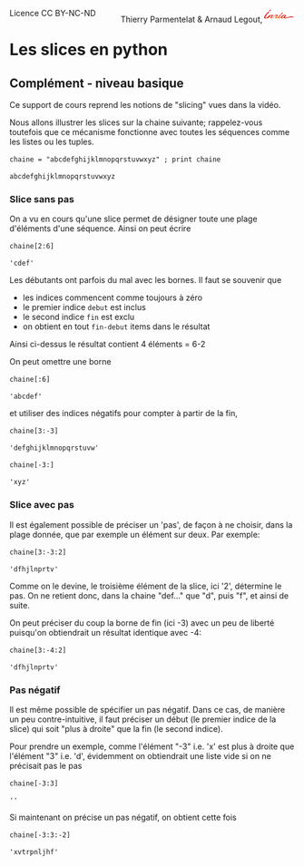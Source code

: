 
<span style="float:left;">Licence CC BY-NC-ND</span><span style="float:right;">Thierry Parmentelat &amp; Arnaud Legout,<img src="../../media/inria-25.png" style="display:inline"></span><br/>

# Les slices en python

## Complément - niveau basique

Ce support de cours reprend les notions de "slicing" vues dans la vidéo.

Nous allons illustrer les slices sur la chaine suivante; rappelez-vous toutefois que ce mécanisme fonctionne avec toutes les séquences comme les listes ou les tuples.


```
chaine = "abcdefghijklmnopqrstuvwxyz" ; print chaine
```

    abcdefghijklmnopqrstuvwxyz


### Slice sans pas

On a vu en cours qu'une slice permet de désigner toute une plage d'éléments d'une séquence. Ainsi on peut écrire


```
chaine[2:6]
```




    'cdef'



Les débutants ont parfois du mal avec les bornes. Il faut se souvenir que

* les indices commencent comme toujours à zéro
* le premier indice `debut` est inclus
* le second indice `fin` est exclu
* on obtient en tout `fin-debut` items dans le résultat

Ainsi ci-dessus le résultat contient 4 éléments = 6-2


On peut omettre une borne


```
chaine[:6]
```




    'abcdef'



et utiliser des indices négatifs pour compter à partir de la fin,


```
chaine[3:-3]
```




    'defghijklmnopqrstuvw'




```
chaine[-3:]
```




    'xyz'



### Slice avec pas

Il est également possible de préciser un 'pas', de façon à ne choisir, dans la plage donnée, que par exemple un élément sur deux. Par exemple:


```
chaine[3:-3:2]
```




    'dfhjlnprtv'



Comme on le devine, le troisième élément de la slice, ici '2', détermine le pas. On ne retient donc, dans la chaine "def..." que "d", puis "f", et ainsi de suite.

On peut préciser du coup la borne de fin (ici -3) avec un peu de liberté puisqu'on obtiendrait un résultat identique avec -4:


```
chaine[3:-4:2]
```




    'dfhjlnprtv'



### Pas négatif

Il est même possible de spécifier un pas négatif. Dans ce cas, de manière un peu contre-intuitive, il faut préciser un début (le premier indice de la slice) qui soit "plus à droite" que la fin (le second indice).

Pour prendre un exemple, comme l'élément "-3" i.e. 'x' est plus à droite que l'élément "3" i.e. 'd', évidemment on obtiendrait une liste vide si on ne précisait pas le pas


```
chaine[-3:3]
```




    ''



Si maintenant on précise un pas négatif, on obtient cette fois


```
chaine[-3:3:-2]
```




    'xvtrpnljhf'


